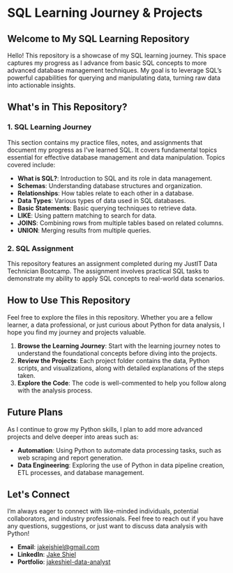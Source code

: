 # SQL Learning Journey & Projects
## Welcome to My SQL Learning Repository

Hello! This repository is a showcase of my SQL learning journey. This space captures my progress as I advance from basic 
SQL concepts to more advanced database management techniques. My goal is to leverage SQL’s powerful capabilities for querying and 
manipulating data, turning raw data into actionable insights.

## What's in This Repository?

### 1. **SQL Learning Journey**

This section contains my practice files, notes, and assignments that document my progress as I’ve learned SQL. It covers fundamental topics 
essential for effective database management and data manipulation. Topics covered include:

- **What is SQL?**: Introduction to SQL and its role in data management.
- **Schemas**: Understanding database structures and organization.
- **Relationships**: How tables relate to each other in a database.
- **Data Types**: Various types of data used in SQL databases.
- **Basic Statements**: Basic querying techniques to retrieve data.
- **LIKE**: Using pattern matching to search for data.
- **JOINS**: Combining rows from multiple tables based on related columns.
- **UNION**: Merging results from multiple queries.

### 2. **SQL Assignment**

This repository features an assignment completed during my JustIT Data Technician Bootcamp. The assignment involves practical SQL tasks to 
demonstrate my ability to apply SQL concepts to real-world data scenarios.

## How to Use This Repository

Feel free to explore the files in this repository. Whether you are a fellow learner, a data professional, or just curious about Python for data analysis, I hope you find my journey and projects valuable.

1. **Browse the Learning Journey**: Start with the learning journey notes to understand the foundational concepts before diving into the projects.
2. **Review the Projects**: Each project folder contains the data, Python scripts, and visualizations, along with detailed explanations of the steps taken.
3. **Explore the Code**: The code is well-commented to help you follow along with the analysis process.

## Future Plans

As I continue to grow my Python skills, I plan to add more advanced projects and delve deeper into areas such as:

- **Automation**: Using Python to automate data processing tasks, such as web scraping and report generation.
- **Data Engineering**: Exploring the use of Python in data pipeline creation, ETL processes, and database management.

## Let's Connect

I’m always eager to connect with like-minded individuals, potential collaborators, and industry professionals. Feel free to reach out if you have any questions, suggestions, or just want to discuss data analysis with Python!

- **Email**: [jakejshiel@gmail.com](mailto:jakejshiel@gmail.com)
- **LinkedIn**: [Jake Shiel](https://www.linkedin.com/in/jakeshielbsc/)
- **Portfolio**: [jakeshiel-data-analyst](https://sites.google.com/view/jakeshiel-data-analyst/home)

